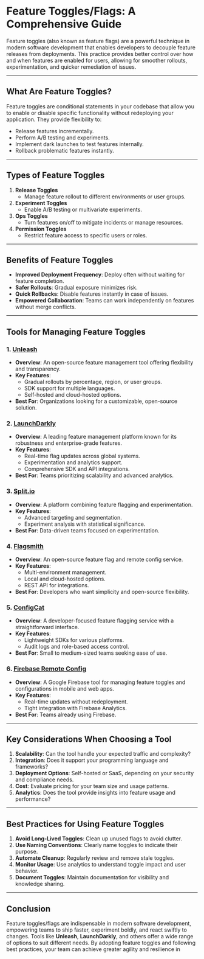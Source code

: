 # Feature Toggles/Flags: A Comprehensive Guide  

Feature toggles (also known as feature flags) are a powerful technique in modern software development that enables developers to decouple feature releases from deployments. This practice provides better control over how and when features are enabled for users, allowing for smoother rollouts, experimentation, and quicker remediation of issues.

---

## What Are Feature Toggles?  

Feature toggles are conditional statements in your codebase that allow you to enable or disable specific functionality without redeploying your application. They provide flexibility to:  
- Release features incrementally.  
- Perform A/B testing and experiments.  
- Implement dark launches to test features internally.  
- Rollback problematic features instantly.  

---

## Types of Feature Toggles  

1. **Release Toggles**  
   - Manage feature rollout to different environments or user groups.  
2. **Experiment Toggles**  
   - Enable A/B testing or multivariate experiments.  
3. **Ops Toggles**  
   - Turn features on/off to mitigate incidents or manage resources.  
4. **Permission Toggles**  
   - Restrict feature access to specific users or roles.  

---

## Benefits of Feature Toggles  

- **Improved Deployment Frequency**: Deploy often without waiting for feature completion.  
- **Safer Rollouts**: Gradual exposure minimizes risk.  
- **Quick Rollbacks**: Disable features instantly in case of issues.  
- **Empowered Collaboration**: Teams can work independently on features without merge conflicts.  

---

## Tools for Managing Feature Toggles  

### 1. **[Unleash](https://www.getunleash.io/)**  
   - **Overview**: An open-source feature management tool offering flexibility and transparency.  
   - **Key Features**:  
     - Gradual rollouts by percentage, region, or user groups.  
     - SDK support for multiple languages.  
     - Self-hosted and cloud-hosted options.  
   - **Best For**: Organizations looking for a customizable, open-source solution.  

### 2. **[LaunchDarkly](https://launchdarkly.com/)**  
   - **Overview**: A leading feature management platform known for its robustness and enterprise-grade features.  
   - **Key Features**:  
     - Real-time flag updates across global systems.  
     - Experimentation and analytics support.  
     - Comprehensive SDK and API integrations.  
   - **Best For**: Teams prioritizing scalability and advanced analytics.  

### 3. **[Split.io](https://www.split.io/)**  
   - **Overview**: A platform combining feature flagging and experimentation.  
   - **Key Features**:  
     - Advanced targeting and segmentation.  
     - Experiment analysis with statistical significance.  
   - **Best For**: Data-driven teams focused on experimentation.  

### 4. **[Flagsmith](https://www.flagsmith.com/)**  
   - **Overview**: An open-source feature flag and remote config service.  
   - **Key Features**:  
     - Multi-environment management.  
     - Local and cloud-hosted options.  
     - REST API for integrations.  
   - **Best For**: Developers who want simplicity and open-source flexibility.  

### 5. **[ConfigCat](https://configcat.com/)**  
   - **Overview**: A developer-focused feature flagging service with a straightforward interface.  
   - **Key Features**:  
     - Lightweight SDKs for various platforms.  
     - Audit logs and role-based access control.  
   - **Best For**: Small to medium-sized teams seeking ease of use.  

### 6. **[Firebase Remote Config](https://firebase.google.com/docs/remote-config/)**  
   - **Overview**: A Google Firebase tool for managing feature toggles and configurations in mobile and web apps.  
   - **Key Features**:  
     - Real-time updates without redeployment.  
     - Tight integration with Firebase Analytics.  
   - **Best For**: Teams already using Firebase.  

---

## Key Considerations When Choosing a Tool  

1. **Scalability**: Can the tool handle your expected traffic and complexity?  
2. **Integration**: Does it support your programming language and frameworks?  
3. **Deployment Options**: Self-hosted or SaaS, depending on your security and compliance needs.  
4. **Cost**: Evaluate pricing for your team size and usage patterns.  
5. **Analytics**: Does the tool provide insights into feature usage and performance?  

---

## Best Practices for Using Feature Toggles  

1. **Avoid Long-Lived Toggles**: Clean up unused flags to avoid clutter.  
2. **Use Naming Conventions**: Clearly name toggles to indicate their purpose.  
3. **Automate Cleanup**: Regularly review and remove stale toggles.  
4. **Monitor Usage**: Use analytics to understand toggle impact and user behavior.  
5. **Document Toggles**: Maintain documentation for visibility and knowledge sharing.  

---

## Conclusion  

Feature toggles/flags are indispensable in modern software development, empowering teams to ship faster, experiment boldly, and react swiftly to changes. Tools like **Unleash**, **LaunchDarkly**, and others offer a wide range of options to suit different needs. By adopting feature toggles and following best practices, your team can achieve greater agility and resilience in
